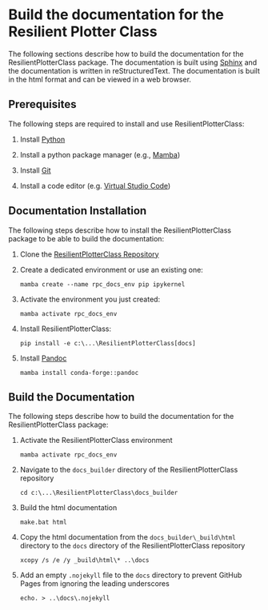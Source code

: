 # Build the documentation for the Resilient Plotter Class
The following sections describe how to build the documentation for the ResilientPlotterClass package. The documentation is built using [Sphinx](https://www.sphinx-doc.org/en/master/index.html) and the documentation is written in reStructuredText. The documentation is built in the html format and can be viewed in a web browser.

## Prerequisites
The following steps are required to install and use ResilientPlotterClass:

1. Install [Python](https://www.python.org/downloads)

2. Install a python package manager (e.g., [Mamba](https://github.com/conda-forge/miniforge#mambaforge))

3. Install [Git](https://git-scm.com/downloads)

4. Install a code editor (e.g. [Virtual Studio Code](https://code.visualstudio.com/Download))

## Documentation Installation
The following steps describe how to install the ResilientPlotterClass package to be able to build the documentation:

1. Clone the [ResilientPlotterClass Repository](https://github.com/Deltares-research/ResilientPlotterClass)

2. Create a dedicated environment or use an existing one:
    ```
    mamba create --name rpc_docs_env pip ipykernel
    ```

3. Activate the environment you just created:
    ```	
    mamba activate rpc_docs_env
    ```

4. Install ResilientPlotterClass:
    ```
    pip install -e c:\...\ResilientPlotterClass[docs]
    ```

5. Install [Pandoc](https://pandoc.org)
    ```
    mamba install conda-forge::pandoc
    ```

## Build the Documentation
The following steps describe how to build the documentation for the ResilientPlotterClass package:
1. Activate the ResilientPlotterClass environment
    ```
    mamba activate rpc_docs_env
    ```

2. Navigate to the `docs_builder` directory of the ResilientPlotterClass repository
    ```
    cd c:\...\ResilientPlotterClass\docs_builder
    ```

3. Build the html documentation
    ```
    make.bat html
    ```
   
4. Copy the html documentation from the `docs_builder\_build\html` directory to the `docs` directory of the ResilientPlotterClass repository
    ```
    xcopy /s /e /y _build\html\* ..\docs
    ```

5. Add an empty `.nojekyll` file to the `docs` directory to prevent GitHub Pages from ignoring the leading underscores
    ```
    echo. > ..\docs\.nojekyll
    ```